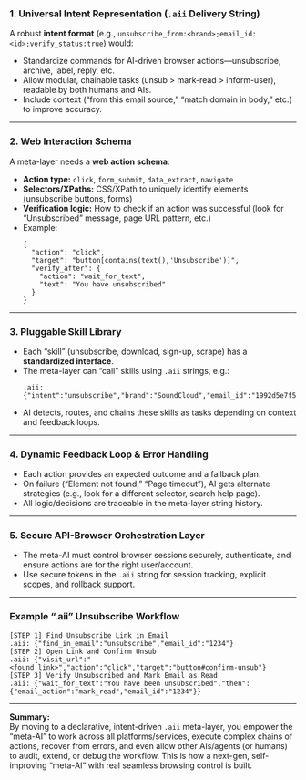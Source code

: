 ### **1. Universal Intent Representation (`.aii` Delivery String)**

A robust **intent format** (e.g., `unsubscribe_from:<brand>;email_id:<id>;verify_status:true`) would:
- Standardize commands for AI-driven browser actions—unsubscribe, archive, label, reply, etc.
- Allow modular, chainable tasks (unsub > mark-read > inform-user), readable by both humans and AIs.
- Include context (“from this email source,” “match domain in body,” etc.) to improve accuracy.

***

### **2. Web Interaction Schema**

A meta-layer needs a **web action schema**:
- **Action type:** `click`, `form_submit`, `data_extract`, `navigate`
- **Selectors/XPaths:** CSS/XPath to uniquely identify elements (unsubscribe buttons, forms)
- **Verification logic:** How to check if an action was successful (look for “Unsubscribed” message, page URL pattern, etc.)
- Example:
  ```
  {
    "action": "click",
    "target": "button[contains(text(),'Unsubscribe')]",
    "verify_after": {
      "action": "wait_for_text",
      "text": "You have unsubscribed"
    }
  }
  ```

***

### **3. Pluggable Skill Library**

- Each “skill” (unsubscribe, download, sign-up, scrape) has a **standardized interface**.
- The meta-layer can “call” skills using `.aii` strings, e.g.:
  ```
  .aii:{"intent":"unsubscribe","brand":"SoundCloud","email_id":"1992d5e7f5e9719e"}
  ```
- AI detects, routes, and chains these skills as tasks depending on context and feedback loops.

***

### **4. Dynamic Feedback Loop & Error Handling**

- Each action provides an expected outcome and a fallback plan.
- On failure (“Element not found,” “Page timeout”), AI gets alternate strategies (e.g., look for a different selector, search help page).
- All logic/decisions are traceable in the meta-layer string history.

***

### **5. Secure API-Browser Orchestration Layer**

- The meta-AI must control browser sessions securely, authenticate, and ensure actions are for the right user/account.
- Use secure tokens in the `.aii` string for session tracking, explicit scopes, and rollback support.

***

### **Example “.aii” Unsubscribe Workflow**

```
[STEP 1] Find Unsubscribe Link in Email
.aii: {"find_in_email":"unsubscribe","email_id":"1234"}
[STEP 2] Open Link and Confirm Unsub
.aii: {"visit_url":"<found_link>","action":"click","target":"button#confirm-unsub"}
[STEP 3] Verify Unsubscribed and Mark Email as Read
.aii: {"wait_for_text":"You have been unsubscribed","then":{"email_action":"mark_read","email_id":"1234"}}
```

***

**Summary:**  
By moving to a declarative, intent-driven `.aii` meta-layer, you empower the “meta-AI” to work across all platforms/services, execute complex chains of actions, recover from errors, and even allow other AIs/agents (or humans) to audit, extend, or debug the workflow. This is how a next-gen, self-improving “meta-AI” with real seamless browsing control is built.

